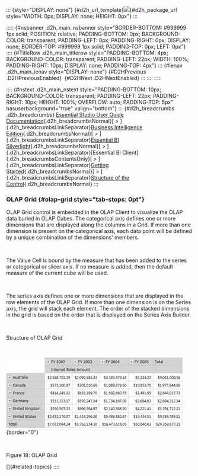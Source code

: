 ::: {style="DISPLAY: none"}
[](ms-xhelp:///?Id=d2h_url_template){#d2h_url_template}![](!package_url!){#d2h_package_url style="WIDTH: 0px; DISPLAY: none; HEIGHT: 0px"}
:::

::::: {#nsbanner .d2h_main_nsbanner style="BORDER-BOTTOM: #999999 1px solid; POSITION: relative; PADDING-BOTTOM: 0px; BACKGROUND-COLOR: transparent; PADDING-LEFT: 0px; PADDING-RIGHT: 0px; DISPLAY: none; BORDER-TOP: #999999 1px solid; PADDING-TOP: 0px; LEFT: 0px"}
:::: {#TitleRow .d2h_main_titlerow style="PADDING-BOTTOM: 4px; BACKGROUND-COLOR: transparent; PADDING-LEFT: 22px; WIDTH: 100%; PADDING-RIGHT: 10px; DISPLAY: none; PADDING-TOP: 4px"}
::: {#ienav .d2h_main_ienav style="DISPLAY: none"}
[](ms-xhelp:///?Id=e84c549b-8b0f-41a7-9dfd-f2ea7435c28c){#D2HPrevious .D2HPreviousEnabled}  [](ms-xhelp:///?Id=f578e363-3bb6-4184-aeda-d511770d0448){#D2HNext .D2HNextEnabled}
:::
::::
:::::

:::: {#nstext .d2h_main_nstext style="PADDING-BOTTOM: 10px; BACKGROUND-COLOR: transparent; PADDING-LEFT: 22px; PADDING-RIGHT: 10px; HEIGHT: 100%; OVERFLOW: auto; PADDING-TOP: 5px" hasuserbackground="true" valign="bottom"}
::: {#d2h_breadcrumbs .d2h_breadcrumbs}
[Essential Studio User Guide Documentation](ms-xhelp:///?Id=12457748-09e3-4d74-a240-8e049cedf030){.d2h_breadcrumbsNormal}[ \> ]{.d2h_breadcrumbsLinkSeparator}[Business Intelligence Edition](ms-xhelp:///?Id=fdf33dd8-62b2-47b9-ad7b-fc50e590bca5){.d2h_breadcrumbsNormal}[ \> ]{.d2h_breadcrumbsLinkSeparator}[Essential BI Silverlight](ms-xhelp:///?Id=c006b39c-6aa2-4637-b7de-3e7b6cb3f9f9){.d2h_breadcrumbsNormal}[ \> ]{.d2h_breadcrumbsLinkSeparator}[Essential BI Client]{.d2h_breadcrumbsContentsOnly}[ \> ]{.d2h_breadcrumbsLinkSeparator}[Getting Started](ms-xhelp:///?Id=2e1ad51f-2428-46e4-ab7c-d12cb2ab2848){.d2h_breadcrumbsNormal}[ \> ]{.d2h_breadcrumbsLinkSeparator}[Structure of the Control](ms-xhelp:///?Id=c2c30790-e9f5-4e60-b28f-089b2bf378d1){.d2h_breadcrumbsNormal}
:::

### OLAP Grid {#olap-grid style="tab-stops: 0pt"}

OLAP Grid control is embedded in the OLAP Client to visualize the OLAP data buried in OLAP Cubes. The categorical axis defines one or more dimensions that are displayed along the columns in a Grid. If more than one dimension is present on the categorical axis, each data point will be defined by a unique combination of the dimensions\' members.

 

The Value Cell is bound by the measure that has been added to the series or categorical or slicer axis. If no measure is added, then the default measure of the current cube will be used.

 

The series axis defines one or more dimensions that are displayed in the row elements of the OLAP Grid. If more than one dimension is on the Series axis, the grid will stack each element. The order of the stacked dimensions in the grid is based on the order that is displayed on the Series Axis Builder.

 

Structure of OLAP Grid

 

![](ImagesExt/image50_28.jpg){border="0"}

 

Figure 18: OLAP Grid

[]{#related-topics}
::::
